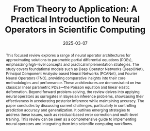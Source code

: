 ---
title: "From Theory to Application: A Practical Introduction to Neural Operators in Scientific Computing"

authors:
- admin
author_notes:
- "Corresponding author"
date: "2025-03-07"
doi: ''

# Schedule page publish date (NOT publication's date).
publishDate: "2025-03-08"

# Publication type.
publication_types: ["article"]

# Publication name and optional abbreviated publication name.
publication: "*arXiv preprint*"
publication_short: "arXiv"

abstract: "This focused review explores a range of neural operator architectures for approximating solutions to parametric partial differential equations (PDEs), emphasizing high-level concepts and practical implementation strategies. The study covers foundational models such as Deep Operator Networks (DeepONet), Principal Component Analysis-based Neural Networks (PCANet), and Fourier Neural Operators (FNO), providing comparative insights into their core methodologies and performance. These architectures are demonstrated on two classical linear parametric PDEs—the Poisson equation and linear elastic deformation. Beyond forward problem-solving, the review delves into applying neural operators as surrogates in Bayesian inference problems, showcasing their effectiveness in accelerating posterior inference while maintaining accuracy. The paper concludes by discussing current challenges, particularly in controlling prediction accuracy and generalization. It outlines emerging strategies to address these issues, such as residual-based error correction and multi-level training. This review can be seen as a comprehensive guide to implementing neural operators and integrating them into scientific computing workflows."

# Summary. An optional shortened abstract.
summary: ''

tags:
- Neural Operators
- Neural Networks
- Operator Learning
- Surrogate Modeling
- Bayesian Inference
featured: true

# links:
url_pdf: ''
url_code: ''
url_source: ''
---